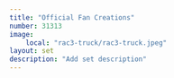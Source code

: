 ```yaml
---
title: "Official Fan Creations"
number: 31313
image:
    local: "rac3-truck/rac3-truck.jpeg"
layout: set
description: "Add set description"
---
```

